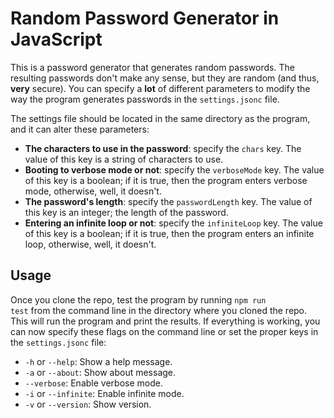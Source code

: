 # Random Password Generator in JavaScript

This is a password generator that generates random passwords.
The resulting passwords don't make any sense, but they are random
(and thus, **very** secure).
You can specify a **lot** of different parameters to modify the
way the program generates passwords in the <code>settings.jsonc</code> file.

The settings file should be located in the same directory as the program, and it can alter these parameters:

- **The characters to use in the password**: specify the <code>chars</code> key. The value of this key is a string of characters to use.
- **Booting to verbose mode or not**: specify the <code>verboseMode</code> key. The value of this key is a boolean; if it is true, then the program enters verbose mode, otherwise, well, it doesn't.
- **The password's length**: specify the <code>passwordLength</code> key. The value of this key is an integer; the length of the password.
- **Entering an infinite loop or not**: specify the <code>infiniteLoop</code> key. The value of this key is a boolean; if it is true, then the program enters an infinite loop, otherwise, well, it doesn't.
## Usage
Once you clone the repo, test the program by running <code>npm run test</code> from the command line in the directory where you cloned the repo. This will run the program and print the results.
If everything is working, you can now specify these flags on the command line or set the proper keys in the <code>settings.jsonc</code> file:

- <code>-h</code> or <code>--help</code>: Show a help message.
- <code>-a</code> or <code>--about</code>: Show about message.
- <code>--verbose</code>: Enable verbose mode.
- <code>-i</code> or <code>--infinite</code>: Enable infinite mode.
- <code>-v</code> or <code>--version</code>: Show version.